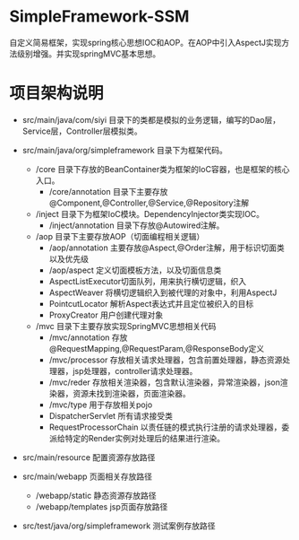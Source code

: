 # SimpleFramework-SSM

自定义简易框架，实现spring核心思想IOC和AOP。在AOP中引入AspectJ实现方法级别增强。并实现springMVC基本思想。

# 项目架构说明

* src/main/java/com/siyi 目录下的类都是模拟的业务逻辑，编写的Dao层，Service层，Controller层模拟类。
* src/main/java/org/simpleframework 目录下为框架代码。
  * /core 目录下存放的BeanContainer类为框架的IoC容器，也是框架的核心入口。
    * /core/annotation 目录下主要存放@Component,@Controller,@Service,@Repository注解
  * /inject 目录下为框架IoC模块。DependencyInjector类实现IOC。
    * /inject/annotation 目录下存放@Autowired注解。
  * /aop 目录下主要存放AOP（切面编程相关逻辑）
    * /aop/annotation 主要存放@Aspect,@Order注解，用于标识切面类以及优先级
    * /aop/aspect 定义切面模板方法，以及切面信息类
    * AspectListExecutor切面队列，用来执行横切逻辑，织入
    * AspectWeaver 将横切逻辑织入到被代理的对象中，利用AspectJ
    * PointcutLocator 解析Aspect表达式并且定位被织入的目标
    * ProxyCreator 用户创建代理对象
  * /mvc 目录下主要存放实现SpringMVC思想相关代码
    * /mvc/annotation 存放@RequestMapping,@RequestParam,@ResponseBody定义
    * /mvc/processor 存放相关请求处理器，包含前置处理器，静态资源处理器，jsp处理器，controller请求处理器。
    * /mvc/reder 存放相关渲染器，包含默认渲染器，异常渲染器，json渲染器，资源未找到渲染器，页面渲染器。
    * /mvc/type 用于存放相关pojo
    * DispatcherServlet 所有请求接受类
    * RequestProcessorChain 以责任链的模式执行注册的请求处理器，委派给特定的Render实例对处理后的结果进行渲染。

* src/main/resource 配置资源存放路径
* src/main/webapp 页面相关存放路径
  * /webapp/static 静态资源存放路径
  * /webapp/templates jsp页面存放路径
* src/test/java/org/simpleframework 测试案例存放路径
